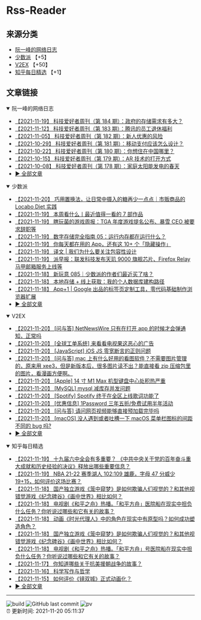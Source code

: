 # Rss-Reader

## 来源分类

* [阮一峰的网络日志](#阮一峰的网络日志)
* [少数派](#少数派) 【+5】
* [V2EX](#V2EX) 【+50】
* [知乎每日精选](#知乎每日精选) 【+1】

## 文章链接

<details open>
    <summary id="阮一峰的网络日志">
     阮一峰的网络日志
    </summary>


* [【2021-11-19】 科技爱好者周刊（第 184 期）：政府的存储需求有多大？](http://www.ruanyifeng.com/blog/2021/11/weekly-issue-184.html)
* [【2021-11-12】 科技爱好者周刊（第 183 期）：腾讯的员工退休福利](http://www.ruanyifeng.com/blog/2021/11/weekly-issue-183.html)
* [【2021-11-05】 科技爱好者周刊（第 182 期）：新人优惠的风险](http://www.ruanyifeng.com/blog/2021/11/weekly-issue-182.html)
* [【2021-10-29】 科技爱好者周刊（第 181 期）：移动支付应该怎么设计？](http://www.ruanyifeng.com/blog/2021/10/weekly-issue-181.html)
* [【2021-10-22】 科技爱好者周刊（第 180 期）：你想住在中国哪里？](http://www.ruanyifeng.com/blog/2021/10/weekly-issue-180.html)
* [【2021-10-15】 科技爱好者周刊（第 179 期）：AR 技术的打开方式](http://www.ruanyifeng.com/blog/2021/10/weekly-issue-179.html)
* [【2021-10-08】 科技爱好者周刊（第 178 期）：家庭太阳能发电的春天](http://www.ruanyifeng.com/blog/2021/10/weekly-issue-178.html)
* [:arrow_forward: 全部文章](data/阮一峰的网络日志.md)
</details>

<details open>
    <summary id="少数派">
     少数派
    </summary>


* [【2021-11-20】 巧用置换法，让日常中摄入的糖再少一点点｜市贩商品的 Locabo Diet 实践](https://sspai.com/post/69981)
* [【2021-11-19】 本周看什么丨最近值得一看的 7 部作品](https://sspai.com/post/70019)
* [【2021-11-19】 瞎玩菌的游戏周报：TGA 年度游戏提名公布、暴雪 CEO 被要求辞职等](https://sspai.com/post/70005)
* [【2021-11-19】 数字存储完全指南 05：运行内存都在运行什么？](https://sspai.com/post/69413)
* [【2021-11-19】 你每天都在用的 App，还有这 10+ 个「隐藏操作」](https://sspai.com/post/69998)
* [【2021-11-19】 译文 | 我们为什么要关注包容性设计](https://sspai.com/post/69960)
* [【2021-11-19】 派早报：联发科技发布天玑 9000 旗舰芯片、Firefox Relay 马甲邮箱服务上线等](https://sspai.com/post/70010)
* [【2021-11-18】 新玩意 085｜少数派的作者们最近买了啥？](https://sspai.com/post/70002)
* [【2021-11-18】 本地存储 + 线上获取：我的个人数据库建构路径](https://sspai.com/post/69972)
* [【2021-11-18】 App+1 | Google 出品的标签页定制工具，零代码基础制作浏览器扩展](https://sspai.com/post/69990)
* [:arrow_forward: 全部文章](data/少数派.md)
</details>

<details open>
    <summary id="V2EX">
     V2EX
    </summary>


* [【2021-11-20】 [问与答] NetNewsWire 只有在打开 app 的时候才会弹通知，正常吗](https://www.v2ex.com/t/816744)
* [【2021-11-20】 [全球工单系统] 来看看电视果这恶心的广告](https://www.v2ex.com/t/816743)
* [【2021-11-20】 [JavaScript] iOS JS 零宽断言的正则问题](https://www.v2ex.com/t/816742)
* [【2021-11-20】 [问与答] mac 上有什么好用的看图软件？不需要图片管理的，原来用 xee3，但是新版本后，很多图片读不出？能直接看 zip 压缩包里的图片，看漫画方便啊。](https://www.v2ex.com/t/816736)
* [【2021-11-20】 [Apple] 14 寸 M1 Max 机型键盘中心处积热严重](https://www.v2ex.com/t/816734)
* [【2021-11-20】 [MySQL] mysql 减库存并发问题](https://www.v2ex.com/t/816733)
* [【2021-11-20】 [Spotify] Spotify 终于在全区上线歌词功能了](https://www.v2ex.com/t/816731)
* [【2021-11-20】 [优惠信息] 1Password 三年五折/免费试用半年活动](https://www.v2ex.com/t/816730)
* [【2021-11-20】 [问与答] 请问网页视频能够直接预加载完毕吗](https://www.v2ex.com/t/816726)
* [【2021-11-20】 [macOS] 没人遇到或者吐槽一下 macOS 菜单栏图标的间距不同的 bug 吗?](https://www.v2ex.com/t/816725)
* [:arrow_forward: 全部文章](data/V2EX.md)
</details>

<details open>
    <summary id="知乎每日精选">
     知乎每日精选
    </summary>


* [【2021-11-19】 十九届六中全会有多重要？ 《中共中央关于党的百年奋斗重大成就和历史经验的决议》释放出哪些重要信息？](http://www.zhihu.com/question/500033418/answer/2232215544?utm_campaign=rss&utm_medium=rss&utm_source=rss&utm_content=title)
* [【2021-11-19】 NBA 21-22 赛季湖人 102:109 雄鹿，字母 47 分威少 19+15，如何评价这场比赛？](http://www.zhihu.com/question/499701381/answer/2230678918?utm_campaign=rss&utm_medium=rss&utm_source=rss&utm_content=title)
* [【2021-11-18】 国产独立游戏《笼中窥梦》是如何欺骗人们视觉的？和其他视错觉游戏《纪念碑谷》《画中世界》相比如何？](http://www.zhihu.com/question/499287700/answer/2230626908?utm_campaign=rss&utm_medium=rss&utm_source=rss&utm_content=title)
* [【2021-11-18】 电视剧《和平之舟》热播。「和平方舟」医院船在现实中担负什么任务？你听说过哪些和它有关的故事？](http://www.zhihu.com/question/499617129/answer/2229057165?utm_campaign=rss&utm_medium=rss&utm_source=rss&utm_content=title)
* [【2021-11-18】 动画《时光代理人》中的角色在现实中有原型吗？如何成功塑造角色？](http://www.zhihu.com/question/499172076/answer/2229819656?utm_campaign=rss&utm_medium=rss&utm_source=rss&utm_content=title)
* [【2021-11-18】 国产独立游戏《笼中窥梦》是如何欺骗人们视觉的？和其他视错觉游戏《纪念碑谷》《画中世界》相比如何？](http://www.zhihu.com/question/499287700/answer/2226671286?utm_campaign=rss&utm_medium=rss&utm_source=rss&utm_content=title)
* [【2021-11-18】 电视剧《和平之舟》热播。「和平方舟」号医院船在现实中担负什么任务？你听说过哪些和它有关的故事？](http://www.zhihu.com/question/499617129/answer/2229057165?utm_campaign=rss&utm_medium=rss&utm_source=rss&utm_content=title)
* [【2021-11-17】 你知道哪些关于抗美援朝战争的故事？](http://www.zhihu.com/question/51468472/answer/2228690654?utm_campaign=rss&utm_medium=rss&utm_source=rss&utm_content=title)
* [【2021-11-16】 科学写作与哲学](http://zhuanlan.zhihu.com/p/433168083?utm_campaign=rss&utm_medium=rss&utm_source=rss&utm_content=title)
* [【2021-11-15】 如何评价《镜双城》正式动画化？](http://www.zhihu.com/question/498399621/answer/2225033798?utm_campaign=rss&utm_medium=rss&utm_source=rss&utm_content=title)
* [:arrow_forward: 全部文章](data/知乎每日精选.md)
</details>


---

![build](https://github.com/LikaiLee/rss-reader/workflows/rss%20reader/badge.svg)
![GitHub last commit](https://img.shields.io/github/last-commit/likailee/rss-reader)
![pv](https://pageview.vercel.app/?github_user=likailee) <br>
:alarm_clock: 更新时间: 2021-11-20 05:11:37